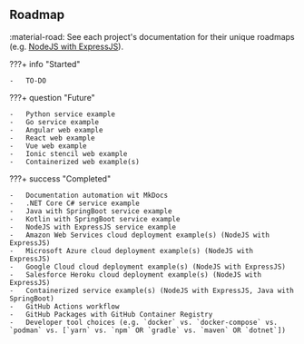 ## Roadmap

:material-road: See each project's documentation for their unique roadmaps (e.g. [NodeJS with ExpressJS](./services/nodejs-expressjs.md#roadmap)).

???+ info "Started"

    -   TO-DO

???+ question "Future"

    -   Python service example
    -   Go service example
    -   Angular web example
    -   React web example
    -   Vue web example
    -   Ionic stencil web example
    -   Containerized web example(s)

???+ success "Completed"

    -   Documentation automation wit MkDocs
    -   .NET Core C# service example
    -   Java with SpringBoot service example
    -   Kotlin with SpringBoot service example
    -   NodeJS with ExpressJS service example
    -   Amazon Web Services cloud deployment example(s) (NodeJS with ExpressJS)
    -   Microsoft Azure cloud deployment example(s) (NodeJS with ExpressJS)
    -   Google Cloud cloud deployment example(s) (NodeJS with ExpressJS)
    -   Salesforce Heroku cloud deployment example(s) (NodeJS with ExpressJS)
    -   Containerized service example(s) (NodeJS with ExpressJS, Java with SpringBoot)
    -   GitHub Actions workflow
    -   GitHub Packages with GitHub Container Registry
    -   Developer tool choices (e.g. `docker` vs. `docker-compose` vs. `podman` vs. [`yarn` vs. `npm` OR `gradle` vs. `maven` OR `dotnet`])
